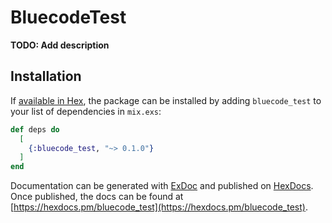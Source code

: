 # BluecodeTest

**TODO: Add description**

## Installation

If [available in Hex](https://hex.pm/docs/publish), the package can be installed
by adding `bluecode_test` to your list of dependencies in `mix.exs`:

```elixir
def deps do
  [
    {:bluecode_test, "~> 0.1.0"}
  ]
end
```

Documentation can be generated with [ExDoc](https://github.com/elixir-lang/ex_doc)
and published on [HexDocs](https://hexdocs.pm). Once published, the docs can
be found at [https://hexdocs.pm/bluecode_test](https://hexdocs.pm/bluecode_test).

